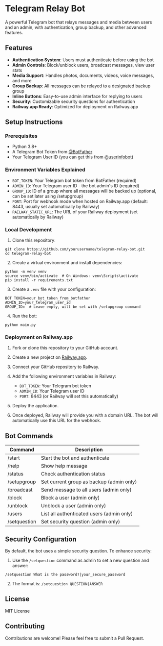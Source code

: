 # Telegram Relay Bot

A powerful Telegram bot that relays messages and media between users and an admin, with authentication, group backup, and other advanced features.

## Features

- **Authentication System**: Users must authenticate before using the bot
- **Admin Controls**: Block/unblock users, broadcast messages, view user stats
- **Media Support**: Handles photos, documents, videos, voice messages, and more
- **Group Backup**: All messages can be relayed to a designated backup group
- **Inline Buttons**: Easy-to-use admin interface for replying to users
- **Security**: Customizable security questions for authentication
- **Railway.app Ready**: Optimized for deployment on Railway.app

## Setup Instructions

### Prerequisites
- Python 3.8+
- A Telegram Bot Token from [@BotFather](https://t.me/BotFather)
- Your Telegram User ID (you can get this from [@userinfobot](https://t.me/userinfobot))

### Environment Variables Explained
- `BOT_TOKEN`: Your Telegram bot token from BotFather (required)
- `ADMIN_ID`: Your Telegram user ID - the bot admin's ID (required)
- `GROUP_ID`: ID of a group where all messages will be backed up (optional, can be set later using /setupgroup)
- `PORT`: Port for webhook mode when hosted on Railway.app (default: 8443, usually set automatically by Railway)
- `RAILWAY_STATIC_URL`: The URL of your Railway deployment (set automatically by Railway)

### Local Development

1. Clone this repository:
```
git clone https://github.com/yourusername/telegram-relay-bot.git
cd telegram-relay-bot
```

2. Create a virtual environment and install dependencies:
```
python -m venv venv
source venv/bin/activate  # On Windows: venv\Scripts\activate
pip install -r requirements.txt
```

3. Create a `.env` file with your configuration:
```
BOT_TOKEN=your_bot_token_from_botfather
ADMIN_ID=your_telegram_user_id
GROUP_ID=  # Leave empty, will be set with /setupgroup command
```

4. Run the bot:
```
python main.py
```

### Deployment on Railway.app

1. Fork or clone this repository to your GitHub account.

2. Create a new project on [Railway.app](https://railway.app/).

3. Connect your GitHub repository to Railway.

4. Add the following environment variables in Railway:
   - `BOT_TOKEN`: Your Telegram bot token
   - `ADMIN_ID`: Your Telegram user ID
   - `PORT`: 8443 (or Railway will set this automatically)

5. Deploy the application.

6. Once deployed, Railway will provide you with a domain URL. The bot will automatically use this URL for the webhook.

## Bot Commands

| Command | Description |
|---------|-------------|
| /start | Start the bot and authenticate |
| /help | Show help message |
| /status | Check authentication status |
| /setupgroup | Set current group as backup (admin only) |
| /broadcast | Send message to all users (admin only) |
| /block | Block a user (admin only) |
| /unblock | Unblock a user (admin only) |
| /users | List all authenticated users (admin only) |
| /setquestion | Set security question (admin only) |

## Security Configuration

By default, the bot uses a simple security question. To enhance security:

1. Use the `/setquestion` command as admin to set a new question and answer:
```
/setquestion What is the password?|your_secure_password
```

2. The format is: `/setquestion QUESTION|ANSWER`

## License

MIT License

## Contributing

Contributions are welcome! Please feel free to submit a Pull Request.